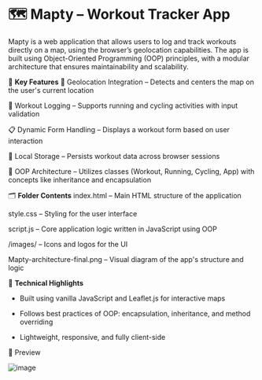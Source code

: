 # 🗺️ Mapty – Workout Tracker App
Mapty is a web application that allows users to log and track workouts directly on a map, using the browser’s geolocation capabilities. The app is built using Object-Oriented Programming (OOP) principles, with a modular architecture that ensures maintainability and scalability.



📌 **Key Features**
📍 Geolocation Integration – Detects and centers the map on the user's current location

🏃 Workout Logging – Supports running and cycling activities with input validation

📋 Dynamic Form Handling – Displays a workout form based on user interaction

💾 Local Storage – Persists workout data across browser sessions

🧱 OOP Architecture – Utilizes classes (Workout, Running, Cycling, App) with concepts like inheritance and encapsulation



🗂️ **Folder Contents**
index.html – Main HTML structure of the application

style.css – Styling for the user interface

script.js – Core application logic written in JavaScript using OOP

/images/ – Icons and logos for the UI

Mapty-architecture-final.png – Visual diagram of the app's structure and logic



🧠 **Technical Highlights**


* Built using vanilla JavaScript and Leaflet.js for interactive maps

* Follows best practices of OOP: encapsulation, inheritance, and method overriding

* Lightweight, responsive, and fully client-side

  

📸 Preview

![image](https://github.com/user-attachments/assets/3205b91a-b208-45c0-ad49-b98b1d73cca6)
